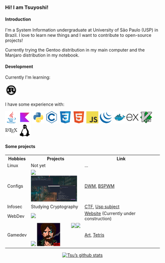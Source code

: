 ### Hi! I am Tsuyoshi! 

#### Introduction

I'm a System Information undergraduate at University of São Paulo (USP) in Brazil. I love to learn new things and I want to contribute to open-source projects!

Currently trying the Gentoo distribution in my main computer and the Manjaro distribution in my notebook.

#### Development

Currently I'm learning:

<img src="https://github.com/devicons/devicon/blob/master/icons/rust/rust-plain.svg" title="Rust" alt="Rust" width="40" height="40"/>

I have some experience with:

<div>
	<img src="https://github.com/devicons/devicon/blob/master/icons/java/java-original.svg" title="Java" alt="Java" width="40" height="40"/>
	<img src="https://github.com/devicons/devicon/blob/master/icons/kotlin/kotlin-original.svg" title="Kotlin" alt="Kotlin" width="40" height="40"/>
	<img src="https://github.com/devicons/devicon/blob/master/icons/python/python-original.svg" title="Python" alt="Python" width="40" height="40"/>
	<img src="https://github.com/devicons/devicon/blob/master/icons/c/c-line.svg" title="C" alt="C" width="40" height="40"/>
	<img src="https://github.com/devicons/devicon/blob/master/icons/css3/css3-original.svg" title="CSS" alt="CSS" width="40" height="40"/>
	<img src="https://github.com/devicons/devicon/blob/master/icons/html5/html5-original.svg" title="HTML" alt="HTML" width="40" height="40"/>
	<img src="https://github.com/devicons/devicon/blob/master/icons/javascript/javascript-original.svg" title="JS" alt="JS" width="40" height="40"/>
	<img src="https://github.com/devicons/devicon/blob/master/icons/jquery/jquery-original.svg" title="Linux" alt="Linux" width="40" height="40"/>
	<img src="https://github.com/devicons/devicon/blob/master/icons/docker/docker-original.svg" title="Docker" alt="Docker" width="40" height="40"/>
	<img src="https://github.com/devicons/devicon/blob/master/icons/express/express-original.svg" title="Docker" alt="Docker" width="40" height="40"/>
	<img src="https://github.com/devicons/devicon/blob/master/icons/vim/vim-original.svg" title="Vim" alt="Vim" width="40" height="40"/>
	<img src="https://github.com/devicons/devicon/blob/master/icons/latex/latex-original.svg" title="Latex" alt="Latex" width="40" height="40"/>
	<img src="https://github.com/devicons/devicon/blob/master/icons/linux/linux-plain.svg" title="Linux" alt="Linux" width="40" height="40"/>
</div>

#### Some projects

<div align="center">
<table>

<tr>
	<th> Hobbies </th>
	<th> Projects </th>
	<th> Link </th>
</tr>
	
<tr>
	<td>Linux</td>
	<td>Not yet</td>
	<td>...</td>
</tr>
	
<tr>
	<td>Configs</td>
	<td><img width="150px" src="https://raw.githubusercontent.com/HTsuyoshi/my-dwm/main/assets/desktop.gif">
	<img width="150px" src="https://raw.githubusercontent.com/HTsuyoshi/bspwm-config/main/assets/screenshot-mirage.png"></td>
	<td><a href="https://github.com/HTsuyoshi/my-dwm">DWM</a>, <a href="https://github.com/HTsuyoshi/bspwm-config">BSPWM</a></td>
</tr>

<tr>
	<td>Infosec</td>
	<td>Studying Cryptography</td>
	<td><a href="https://github.com/HTsuyoshi/write-ups">CTF</a>, <a href="https://github.com/HTsuyoshi/usp/tree/master/MAC0336/">Usp subject</a></td>
</tr>
	
<tr>
	<td>WebDev</td>
	<td><img width="150px" src="https://github.com/HTsuyoshi/Htsuyoshi.github.io/blob/main/_assets/web_site.gif?raw=true"></td>
	<td><a href="https://Htsuyoshi.github.io">Website</a> (Currently under construction)</td>
</tr>

<tr>
	<td>Gamedev</td>
	<td><img width="150px" src="https://raw.githubusercontent.com/HTsuyoshi/py-tetris/main/tetris.gif">
	<img height="75px" src="https://github.com/HTsuyoshi/art/blob/master/public/Drawings/arthur_camadasjuntas.gif?raw=true">
	<a href="https://www.aseprite.org/" target="_blank" rel="noopener noreferrer"><img align="right" width="15px" src="https://raw.githubusercontent.com/aseprite/aseprite/main/data/icons/ase128.png" /></a>
	<a href="https://www.piskelapp.com/" target="_blank" rel="noopener noreferrer"><img align="right" width="15px" src="https://avatars.githubusercontent.com/u/28667131?s=200&v=4" /></a></td>
	<td><a href="https://github.com/HTsuyoshi/art">Art</a>, <a href="https://github.com/HTsuyoshi/py-tetris">Tetris</a></td>
</tr>

</table>

[![Tsu’s github stats](https://github-readme-stats.vercel.app/api?username=HTsuyoshi&theme=radical&layout=compact&hide_title=true&hide_border=true&show_icons=true)](https://github.com/HTsuyoshi)

</div>
